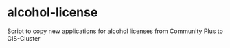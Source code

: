 # alcohol-license
Script to copy new applications for alcohol licenses from Community Plus to GIS-Cluster
